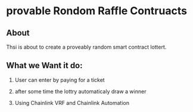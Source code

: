 # provable Rondom Raffle Contruacts

## About

Thsi is about to create a proveably random smart contract lottert.

## What we Want it do:

1. User can enter by paying for a ticket

2. after some time the lottry automaticaly draw a winner

3. Using Chainlink VRF and Chainlink Automation
